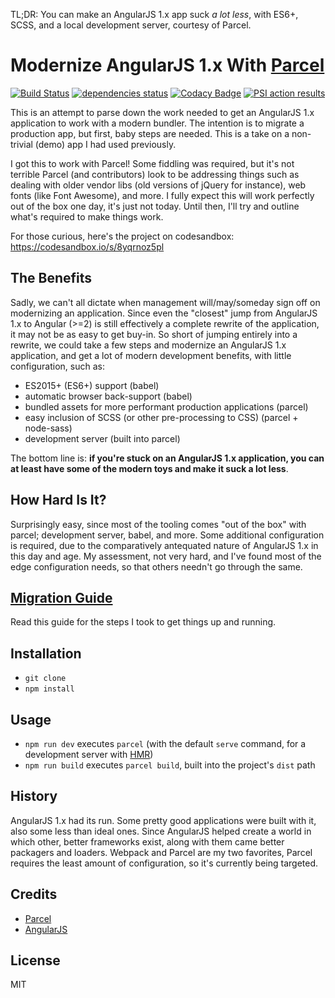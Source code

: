 TL;DR: You can make an AngularJS 1.x app suck _a lot less_, with ES6+, SCSS, and a local development server, courtesy of Parcel.

# Modernize AngularJS 1.x With [Parcel][parcel]
[![Build Status](https://travis-ci.org/edm00se/modernize-ng1.svg?branch=master)](https://travis-ci.org/edm00se/modernize-ng1) [![dependencies status](https://david-dm.org/edm00se/modernize-ng1/status.svg)](https://david-dm.org/edm00se/modernize-ng1) [![Codacy Badge](https://api.codacy.com/project/badge/Grade/50468ad8eb784493a31064b528bd0e6d)](https://www.codacy.com/app/edm00se/modernize-ng1?utm_source=github.com&amp;utm_medium=referral&amp;utm_content=edm00se/modernize-ng1&amp;utm_campaign=Badge_Grade) [![PSI action results](https://github.com/edm00se/modernize-ng1/workflows/PageSpeed%20Insights/badge.svg)](https://github.com/edm00se/modernize-ng1/actions?query=workflow%3A%22PageSpeed+Insights%22)

This is an attempt to parse down the work needed to get an AngularJS 1.x application to work with a modern bundler. The intention is to migrate a production app, but first, baby steps are needed. This is a take on a non-trivial (demo) app I had used previously.

I got this to work with Parcel! Some fiddling was required, but it's not terrible Parcel (and contributors) look to be addressing things such as dealing with older vendor libs (old versions of jQuery for instance), web fonts (like Font Awesome), and more. I fully expect this will work perfectly out of the box one day, it's just not today. Until then, I'll try and outline what's required to make things work.

For those curious, here's the project on codesandbox:
https://codesandbox.io/s/8yqrnoz5pl

## The Benefits

Sadly, we can't all dictate when management will/may/someday sign off on modernizing an application. Since even the "closest" jump from AngularJS 1.x to Angular (>=2) is still effectively a complete rewrite of the application, it may not be as easy to get buy-in. So short of jumping entirely into a rewrite, we could take a few steps and modernize an AngularJS 1.x application, and get a lot of modern development benefits, with little configuration, such as:

- ES2015+ (ES6+) support (babel)
- automatic browser back-support (babel)
- bundled assets for more performant production applications (parcel)
- easy inclusion of SCSS (or other pre-processing to CSS) (parcel + node-sass)
- development server (built into parcel)

The bottom line is: **if you're stuck on an AngularJS 1.x application, you can at least have some of the modern toys and make it suck a lot less**.

## How Hard Is It?

Surprisingly easy, since most of the tooling comes "out of the box" with parcel; development server, babel, and more. Some additional configuration is required, due to the comparatively antequated nature of AngularJS 1.x in this day and age. My assessment, not very hard, and I've found most of the edge configuration needs, so that others needn't go through the same.

## [Migration Guide][migrate-guide]

Read this guide for the steps I took to get things up and running.

## Installation

- `git clone`
- `npm install`

## Usage

- `npm run dev` executes `parcel` (with the default `serve` command, for a development server with [HMR][parcel-hmr])
- `npm run build` executes `parcel build`, built into the project's `dist` path

## History

AngularJS 1.x had its run. Some pretty good applications were built with it, also some less than ideal ones. Since AngularJS helped create a world in which other, better frameworks exist, along with them came better packagers and loaders. Webpack and Parcel are my two favorites, Parcel requires the least amount of configuration, so it's currently being targeted.

## Credits

- [Parcel][parcel]
- [AngularJS][angularjs]

## License

MIT

[migrate-guide]: docs/Migrate.md
[parcel]: https://parceljs.org/
[parcel-hmr]: https://parceljs.org/hmr.html
[angularjs]: https://angularjs.org/
